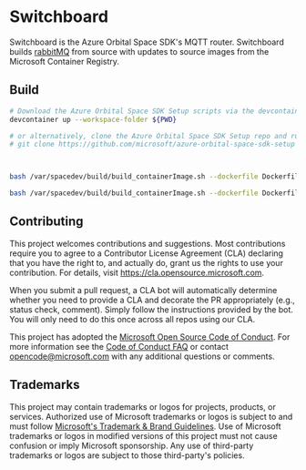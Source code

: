 # Switchboard

Switchboard is the Azure Orbital Space SDK's MQTT router.  Switchboard builds [rabbitMQ](https://github.com/rabbitmq/rabbitmq-server) from source with updates to source images from the Microsoft Container Registry.

## Build

```bash
# Download the Azure Orbital Space SDK Setup scripts via the devcontainer feature
devcontainer up --workspace-folder ${PWD}

# or alternatively, clone the Azure Orbital Space SDK Setup repo and run copy_to_spacedev.sh
# git clone https://github.com/microsoft/azure-orbital-space-sdk-setup && cd azure-orbital-space-sdk-setup && ./.vscode/copy_to_spacedev.sh



bash /var/spacedev/build/build_containerImage.sh --dockerfile Dockerfiles/Dockerfile --image-tag 0.11.0 --architecture amd64 --repo-dir ${PWD} --app-name coresvc-switchboard --annotation-config azure-orbital-space-sdk-coresvc-switchboard.yaml

bash /var/spacedev/build/build_containerImage.sh --dockerfile Dockerfiles/Dockerfile --image-tag 0.11.0 --architecture arm64 --repo-dir ${PWD} --app-name coresvc-switchboard --annotation-config azure-orbital-space-sdk-coresvc-switchboard.yaml
```

## Contributing

This project welcomes contributions and suggestions.  Most contributions require you to agree to a
Contributor License Agreement (CLA) declaring that you have the right to, and actually do, grant us
the rights to use your contribution. For details, visit https://cla.opensource.microsoft.com.

When you submit a pull request, a CLA bot will automatically determine whether you need to provide
a CLA and decorate the PR appropriately (e.g., status check, comment). Simply follow the instructions
provided by the bot. You will only need to do this once across all repos using our CLA.

This project has adopted the [Microsoft Open Source Code of Conduct](https://opensource.microsoft.com/codeofconduct/).
For more information see the [Code of Conduct FAQ](https://opensource.microsoft.com/codeofconduct/faq/) or
contact [opencode@microsoft.com](mailto:opencode@microsoft.com) with any additional questions or comments.

## Trademarks

This project may contain trademarks or logos for projects, products, or services. Authorized use of Microsoft
trademarks or logos is subject to and must follow
[Microsoft's Trademark & Brand Guidelines](https://www.microsoft.com/en-us/legal/intellectualproperty/trademarks/usage/general).
Use of Microsoft trademarks or logos in modified versions of this project must not cause confusion or imply Microsoft sponsorship.
Any use of third-party trademarks or logos are subject to those third-party's policies.
